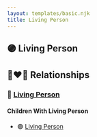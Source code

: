 ```yaml
---
layout: templates/basic.njk
title: Living Person
---
```

## 🟣 Living Person

## 👩‍❤️‍👨 Relationships

### 🔵 [Living Person](/people/4/41755336)

#### Children With Living Person
* 🟣 [Living Person](/people/3/33832688)